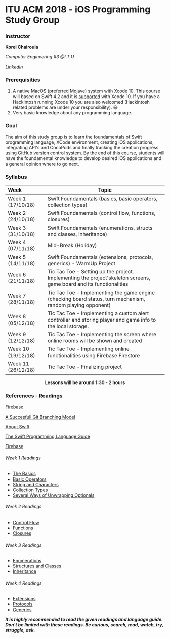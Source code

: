 # ITU ACM 2018 - iOS Programming Study Group

### Instructor

**Korel Chairoula**

*Computer Engineering #3 @I.T.U*

[*LinkedIn*](https://www.linkedin.com/in/korel-chairoula-238882121)

### Prerequisities

1.  A native MacOS (preferred Mojave) system with Xcode 10. This course will based on Swift 4.2 and it is [supported](https://swift.org/download/#using-downloads) with Xcode 10. If you have a Hackintosh running Xcode 10 you are also welcomed (Hackintosh related problems are under your responsibility). :smiley:
2. Very basic knowledge about any programming language.

### Goal

The aim of this study group is to learn the foundamentals of Swift programming language, XCode environment, creating iOS applications, integrating API's and CocoPods and finally tracking the creation progress using GitHub version control system. By the end of this course, students will have the foundamental knowledge to develop desired iOS applications and a general opinion where to go next.

### Syllabus

| Week               | Topic                                                        |
| :----------------- | ------------------------------------------------------------ |
| Week 1 (17/10/18)  | Swift Foundamentals (basics, basic operators, collection types) |
| Week 2 (24/10/18)  | Swift Foundamentals (control flow, functions, closures)      |
| Week 3 (31/10/18)  | Swift Foundamentals (enumerations, structs and classes, inheritance) |
| Week 4 (07/11/18)  | Mid-Break (Holiday)                                          |
| Week 5 (14/11/18)  | Swift Foundamentals (extensions, protocols, generics) - WarmUp Project |
| Week 6 (21/11/18)  | Tic Tac Toe - Setting up the project. Implementing the project'skeleton screens, game board and its functionalities |
| Week 7 (28/11/18)  | Tic Tac Toe - Implementing the game engine (checking board status, turn mechanism, random playing opponent) |
| Week 8 (05/12/18)  | Tic Tac Toe - Implementing a custom alert controller and storing player and game info to the local storage. |
| Week 9 (12/12/18)  | Tic Tac Toe - Implementing the screen where online rooms will be shown and created |
| Week 10 (19/12/18) | Tic Tac Toe - Implementing online functionalities using Firebase Firestore |
| Week 11 (26/12/18) | Tic Tac Toe - Finalizing project                             |

<p align="center"><b>Lessons will be around 1:30 - 2 hours</b></p>

### References - Readings

[Firebase](https://firebase.google.com/)

[A Succesfull Git Branching Model](https://nvie.com/posts/a-successful-git-branching-model/)

[About Swift](https://docs.swift.org/swift-book/)

[The Swift Programming Language Guide](https://docs.swift.org/swift-book/LanguageGuide/TheBasics.html)

[Firebase](https://firebase.google.com/)

###### Week 1 Readings

- [The Basics](https://docs.swift.org/swift-book/LanguageGuide/TheBasics.html)
- [Basic Operators](https://docs.swift.org/swift-book/LanguageGuide/BasicOperators.html)
- [String and Characters](https://docs.swift.org/swift-book/LanguageGuide/StringsAndCharacters.html)
- [Collection Types](https://docs.swift.org/swift-book/LanguageGuide/CollectionTypes.html)
- [Several Ways of Unwrapping Optionals](https://github.com/bundlenews/internship-daily-questions/blob/master/answers/answer1.md)

###### Week 2 Readings

- [Control Flow](https://docs.swift.org/swift-book/LanguageGuide/ControlFlow.html)
- [Functions](https://docs.swift.org/swift-book/LanguageGuide/Functions.html)
- [Closures](https://docs.swift.org/swift-book/LanguageGuide/Closures.html)

###### Week 3 Readings

- [Enumerations](https://docs.swift.org/swift-book/LanguageGuide/Enumerations.html)
- [Structures and Classes](https://docs.swift.org/swift-book/LanguageGuide/ClassesAndStructures.html)
- [Inheritance](https://docs.swift.org/swift-book/LanguageGuide/Inheritance.html)

###### Week 4 Readings

- [Extensions](https://docs.swift.org/swift-book/LanguageGuide/Extensions.html)
- [Protocols](https://docs.swift.org/swift-book/LanguageGuide/Protocols.html)
- [Generics](https://docs.swift.org/swift-book/LanguageGuide/Generics.html)

***It is highly recommended to read the given readings and language guide. Don't be limited with these readings. Be curious, search, read, watch, try, struggle, ask.*** 
